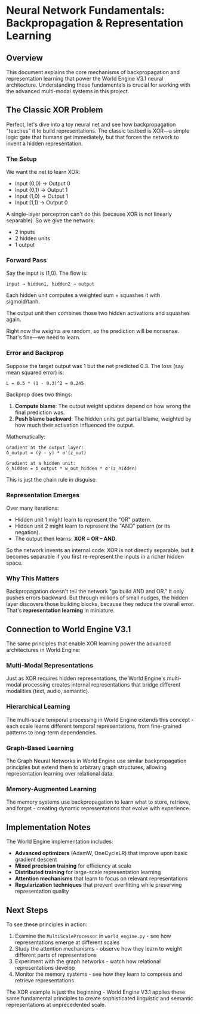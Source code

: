 # Neural Network Fundamentals: Backpropagation & Representation Learning

## Overview

This document explains the core mechanisms of backpropagation and representation learning that power the World Engine V3.1 neural architecture. Understanding these fundamentals is crucial for working with the advanced multi-modal systems in this project.

## The Classic XOR Problem

Perfect, let's dive into a toy neural net and see how backpropagation "teaches" it to build representations. The classic testbed is XOR—a simple logic gate that humans get immediately, but that forces the network to invent a hidden representation.

### The Setup

We want the net to learn XOR:

- Input (0,0) → Output 0
- Input (0,1) → Output 1
- Input (1,0) → Output 1
- Input (1,1) → Output 0

A single-layer perceptron can't do this (because XOR is not linearly separable). So we give the network:

- 2 inputs
- 2 hidden units
- 1 output

### Forward Pass

Say the input is (1,0). The flow is:

```
input → hidden1, hidden2 → output
```

Each hidden unit computes a weighted sum + squashes it with sigmoid/tanh.

The output unit then combines those two hidden activations and squashes again.

Right now the weights are random, so the prediction will be nonsense. That's fine—we need to learn.

### Error and Backprop

Suppose the target output was 1 but the net predicted 0.3. The loss (say mean squared error) is:

```
L = 0.5 * (1 - 0.3)^2 = 0.245
```

Backprop does two things:

1. **Compute blame**: The output weight updates depend on how wrong the final prediction was.
2. **Push blame backward**: The hidden units get partial blame, weighted by how much their activation influenced the output.

Mathematically:

```
Gradient at the output layer:
δ_output = (ŷ - y) * σ'(z_out)

Gradient at a hidden unit:
δ_hidden = δ_output * w_out_hidden * σ'(z_hidden)
```

This is just the chain rule in disguise.

### Representation Emerges

Over many iterations:

- Hidden unit 1 might learn to represent the "OR" pattern.
- Hidden unit 2 might learn to represent the "AND" pattern (or its negation).
- The output then learns: **XOR = OR – AND**.

So the network invents an internal code: XOR is not directly separable, but it becomes separable if you first re-represent the inputs in a richer hidden space.

### Why This Matters

Backpropagation doesn't tell the network "go build AND and OR." It only pushes errors backward. But through millions of small nudges, the hidden layer discovers those building blocks, because they reduce the overall error. That's **representation learning** in miniature.

## Connection to World Engine V3.1

The same principles that enable XOR learning power the advanced architectures in World Engine:

### Multi-Modal Representations
Just as XOR requires hidden representations, the World Engine's multi-modal processing creates internal representations that bridge different modalities (text, audio, semantic).

### Hierarchical Learning
The multi-scale temporal processing in World Engine extends this concept - each scale learns different temporal representations, from fine-grained patterns to long-term dependencies.

### Graph-Based Learning
The Graph Neural Networks in World Engine use similar backpropagation principles but extend them to arbitrary graph structures, allowing representation learning over relational data.

### Memory-Augmented Learning
The memory systems use backpropagation to learn what to store, retrieve, and forget - creating dynamic representations that evolve with experience.

## Implementation Notes

The World Engine implementation includes:

- **Advanced optimizers** (AdamW, OneCycleLR) that improve upon basic gradient descent
- **Mixed precision training** for efficiency at scale
- **Distributed training** for large-scale representation learning
- **Attention mechanisms** that learn to focus on relevant representations
- **Regularization techniques** that prevent overfitting while preserving representation quality

## Next Steps

To see these principles in action:

1. Examine the `MultiScaleProcessor` in `world_engine.py` - see how representations emerge at different scales
2. Study the attention mechanisms - observe how they learn to weight different parts of representations
3. Experiment with the graph networks - watch how relational representations develop
4. Monitor the memory systems - see how they learn to compress and retrieve representations

The XOR example is just the beginning - World Engine V3.1 applies these same fundamental principles to create sophisticated linguistic and semantic representations at unprecedented scale.

